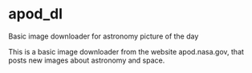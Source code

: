 # apod_dl
Basic image downloader for astronomy picture of the day

This is a basic image downloader from the website apod.nasa.gov, that posts new images about astronomy and space.
